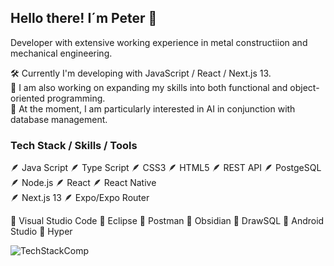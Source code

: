 ## Hello there! I´m Peter 👋

Developer with extensive working experience in metal constructiion and mechanical engineering.

🛠 Currently I'm developing with JavaScript / React / Next.js 13.  
🔭 I am also working on expanding my skills into both functional and object-oriented programming.  
🤩 At the moment, I am particularly interested in AI in conjunction with database management.  

### Tech Stack / Skills / Tools

🪶 Java Script 🪶 Type Script  🪶 CSS3  🪶 HTML5  🪶 REST API  🪶 PostgeSQL  🪶 Node.js  🪶 React  🪶 React Native  
🪶 Next.js 13  🪶 Expo/Expo Router

 🔨 Visual Studio Code 🔨 Eclipse  🔨 Postman 🔨 Obsidian 🔨 DrawSQL 🔨 Android Studio 🔨 Hyper

![TechStackComp](https://user-images.githubusercontent.com/119940832/233343428-0ea12f68-88c4-4f95-af4a-2cf15cb2eccb.png)


